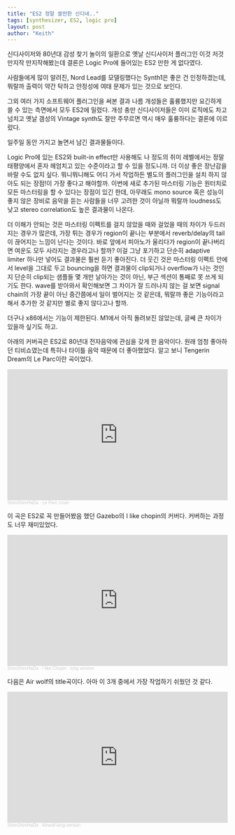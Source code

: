 ```yaml
---
title: "ES2 정말 쓸만한 신디네.."
tags: [synthesizer, ES2, logic pro]
layout: post
author: "Keith"
---
```


신디사이저와 80년대 감성 찾기 놀이의 일환으로 옛날 신디사이저 플러그인 이것 저것 만지작 만지작해봤는데 결론은 Logic Pro에 들어있는 ES2 만한 게 없다였다.

사람들에게 많이 알려진, Nord Lead를 모델링했다는 Synth1은 좋은 건 인정하겠는데, 뭐랄까 출력이 약간 탁하고 안정성에 여태 문제가 있는 것으로 보인다.

그외 여러 가지 소프트웨어 플러그인을 써본 결과 나름 개성들은 훌륭했지만 요긴하게 쓸 수 있는 측면에서 모두 ES2에 밀렸다. 개성 충만 신디사이저들은 이미 로직에도 차고 넘치고 옛날 갬성의 Vintage synth도 잘만 주무르면 역시 매우 훌륭하다는 결론에 이르렀다.

일주일 동안 가지고 놀면서 남긴 결과물들이다.

Logic Pro에 있는 ES2와 built-in effect만 사용해도 나 정도의 취미 레벨에서는 정말 태평양에서 혼자 헤엄치고 있는 수준이라고 할 수 있을 정도니까. 더 이상 좋은 장난감을 바랄 수도 없지 싶다. 뭐니뭐니해도 어디 가서 작업하든 별도의 플러그인을 설치 하지 않아도 되는 장점!이 가장 좋다고 해야할까. 이번에 새로 추가된 마스터링 기능은 원터치로 모든 마스터링을 할 수 있다는 장점이 있긴 한데, 아무래도 mono source 혹은 성능이 좋지 않은 장비로 음악을 듣는 사람들을 너무 고려한 것이 아닐까 뭐랄까 loudness도 낮고 stereo correlation도 높은 결과물이 나온다. 

더 이해가 안되는 것은 마스터링 이펙트를 걸지 않았을 때와 걸었을 때의 차이가 두드러지는 경우가 많은데, 가장 튀는 경우가 region이 끝나는 부분에서 reverb/delay의 tail이 끊어지는 느낌이 난다는 것이다. 바로 앞에서 피아노가 울리다가 region이 끝나버리면 여운도 모두 사라지는 경우라고나 할까? 이걸 그냥 포기하고 단순히 adaptive limiter 하나만 넣어도 결과물은 훨씬 듣기 좋아진다. 더 웃긴 것은 마스터링 이펙트 안에서 level을 그대로 두고 bouncing을 하면 결과물이 clip되거나 overflow가 나는 것인지 단순히 clip되는 샘플들 몇 개만 날아가는 것이 아닌, 부근 섹션이 통째로 못 쓰게 되기도 한다. wave를 받아와서 확인해보면 그 차이가 잘 드러나지 않는 걸 보면 signal chain의 가장 끝이 아닌 중간쯤에서 일이 벌어지는 것 같은데, 뭐랄까 좋은 기능이라고 해서 추가한 것 같지만 별로 좋지 않다고나 할까. 

더구나 x86에서는 기능이 제한된다. M1에서 아직 돌려보진 않았는데, 글쎄 큰 차이가 있을까 싶기도 하고.

아래의 커버곡은 ES2로 80년대 전자음악에 관심을 갖게 한 음악이다. 원래 엄청 좋아하던 티비쇼였는데 특히나 타이틀 음악 때문에 더 좋아했었다. 알고 보니 Tengerin Dream의 Le Parc이란 곡이었다.

<iframe width="100%" height="300" scrolling="no" frameborder="no" allow="autoplay" src="https://w.soundcloud.com/player/?url=https%3A//api.soundcloud.com/tracks/1838117307&color=%23ff5500&auto_play=false&hide_related=false&show_comments=true&show_user=true&show_reposts=false&show_teaser=true&visual=true"></iframe><div style="font-size: 10px; color: #cccccc;line-break: anywhere;word-break: normal;overflow: hidden;white-space: nowrap;text-overflow: ellipsis; font-family: Interstate,Lucida Grande,Lucida Sans Unicode,Lucida Sans,Garuda,Verdana,Tahoma,sans-serif;font-weight: 100;"><a href="https://soundcloud.com/zzzzbabebabe" title="ShimShimHaDa" target="_blank" style="color: #cccccc; text-decoration: none;">ShimShimHaDa</a> · <a href="https://soundcloud.com/zzzzbabebabe/le-parc-cover" title="Le Parc cover" target="_blank" style="color: #cccccc; text-decoration: none;">Le Parc cover</a></div>

이 곡은 ES2로 꼭 만들어봤음 했던 Gazebo의 I like chopin의 커버다. 커버하는 과정도 너무 재미있었다. 

<iframe width="100%" height="300" scrolling="no" frameborder="no" allow="autoplay" src="https://w.soundcloud.com/player/?url=https%3A//api.soundcloud.com/tracks/1838116536&color=%23ff5500&auto_play=false&hide_related=false&show_comments=true&show_user=true&show_reposts=false&show_teaser=true&visual=true"></iframe><div style="font-size: 10px; color: #cccccc;line-break: anywhere;word-break: normal;overflow: hidden;white-space: nowrap;text-overflow: ellipsis; font-family: Interstate,Lucida Grande,Lucida Sans Unicode,Lucida Sans,Garuda,Verdana,Tahoma,sans-serif;font-weight: 100;"><a href="https://soundcloud.com/zzzzbabebabe" title="ShimShimHaDa" target="_blank" style="color: #cccccc; text-decoration: none;">ShimShimHaDa</a> · <a href="https://soundcloud.com/zzzzbabebabe/i-like-chopin-long-version" title="I like Chopin - long version" target="_blank" style="color: #cccccc; text-decoration: none;">I like Chopin - long version</a></div>

다음은 Air wolf의 title곡이다. 아마 이 3개 중에서 가장 작업하기 쉬웠던 것 같다.

<iframe width="100%" height="300" scrolling="no" frameborder="no" allow="autoplay" src="https://w.soundcloud.com/player/?url=https%3A//api.soundcloud.com/tracks/1838107242&color=%23ff5500&auto_play=false&hide_related=false&show_comments=true&show_user=true&show_reposts=false&show_teaser=true&visual=true"></iframe><div style="font-size: 10px; color: #cccccc;line-break: anywhere;word-break: normal;overflow: hidden;white-space: nowrap;text-overflow: ellipsis; font-family: Interstate,Lucida Grande,Lucida Sans Unicode,Lucida Sans,Garuda,Verdana,Tahoma,sans-serif;font-weight: 100;"><a href="https://soundcloud.com/zzzzbabebabe" title="ShimShimHaDa" target="_blank" style="color: #cccccc; text-decoration: none;">ShimShimHaDa</a> · <a href="https://soundcloud.com/zzzzbabebabe/air-wolf-long-version" title="Airwolf-long-version" target="_blank" style="color: #cccccc; text-decoration: none;">Airwolf-long-version</a></div>
